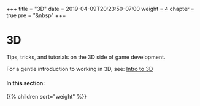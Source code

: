 +++
title = "3D"
date = 2019-04-09T20:23:50-07:00
weight = 4
chapter = true
pre = "<i class='fas fa-cube fa-fw'></i>&nbsp"
+++

# <i class='fas fa-cube'></i> 3D

Tips, tricks, and tutorials on the 3D side of game development.

For a gentle introduction to working in 3D, see: [Intro to 3D](/godot_recipes/g101/3d/)

#### In this section:

{{% children  sort="weight" %}}